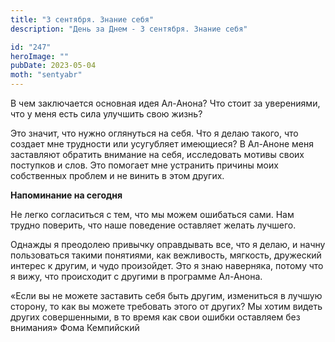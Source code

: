 ```yaml
---
title: "3 сентября. Знание себя"
description: "День за Днем - 3 сентября. Знание себя"

id: "247"
heroImage: ""
pubDate: 2023-05-04
moth: "sentyabr"
---
```


В чем заключается основная идея Ал-Анона? Что стоит за уверениями, что у меня
есть сила улучшить свою жизнь?

Это значит, что нужно оглянуться на себя. Что я делаю такого, что создает мне
трудности или усугубляет имеющиеся? В Ал-Аноне меня заставляют обратить
внимание на себя, исследовать мотивы своих поступков и слов. Это помогает мне
устранить причины моих собственных проблем и не винить в этом других.

**Напоминание на сегодня**

Не легко согласиться с тем, что мы можем ошибаться сами. Нам трудно поверить,
что наше поведение оставляет желать лучшего.

Однажды я преодолею привычку оправдывать все, что я делаю, и начну
пользоваться такими понятиями, как вежливость, мягкость, дружеский интерес к
другим, и чудо произойдет. Это я знаю наверняка, потому что я вижу, что
происходит с другими в программе Ал-Анона.

«Если вы не можете заставить себя быть другим, измениться в лучшую сторону, то
как вы можете требовать этого от других? Мы хотим видеть других совершенными,
в то время как свои ошибки оставляем без внимания» Фома Кемпийский
